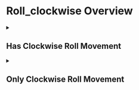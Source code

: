 # Roll_clockwise Overview

<details>
<summary><h2>Has Clockwise Roll Movement</h2></summary>


<h3>🔵 Label Name:</h3>
<code>has_roll_clockwise</code>


<h3>📖 Definition:</h3>
Does the camera roll clockwise in the scene?

<details>
<summary><h4> Question (Definition)</h4></summary>

- Does the camera roll clockwise?

- Is there a clockwise roll motion in the scene?

- Is the camera rolling in a clockwise direction?

- Is the camera rotating around its optical axis in a clockwise manner?

- Is there a clockwise roll in the shot?

- Is the camera rolling clockwise?

- Does the camera rotate clockwise around its optical axis?

</details>

<details>
<summary><h4> Alternative Question</h4></summary>

- Does the camera spin clockwise along its forward axis?

- Is there a clockwise Dutch roll in the shot?

- Does the camera perform a clockwise barrel roll?

- Is the camera rolling clockwise relative to the horizon?

- Does the horizon rotate clockwise in the shot?

- Is there a clockwise Dutch angle movement?

- Is there a clockwise canted angle movement?

- Does the frame rotate clockwise while keeping the subject centered?

- Is the camera executing a clockwise roll motion?

- Does the shot feature a clockwise rotational movement around the lens axis?

- Is there a clockwise spinning motion of the frame?

- Does the camera twist clockwise in the scene?

- Is this a clockwise Dutch roll shot?

- Does the camera create a clockwise rotating horizon effect?

- Is there a clockwise angular rotation of the frame?

- Does the shot employ a clockwise rolling technique?

- Is the camera performing a clockwise rotational movement?

</details>

<details>
<summary><h4> Prompt (Definition)</h4></summary>

- A shot where the camera rolls clockwise.

- A scene with clockwise camera rotation around its optical axis.

- The camera executes a clockwise roll motion.

- A shot with a clockwise camera roll.

- A scene featuring a clockwise roll motion.

- The camera rolls clockwise in the shot.

- The camera rolls clockwise.

- The camera rolls in a clockwise direction.

- A camera roll movement in a clockwise direction.

</details>

<details>
<summary><h4> Alternative Prompt</h4></summary>

- A shot featuring a clockwise Dutch roll.

- The camera performs a clockwise barrel roll.

- A video showing clockwise rotation relative to the horizon.

- A shot with clockwise Dutch angle movement.

- A scene where the camera spins clockwise along its forward axis.

- A shot demonstrating clockwise canted angle movement.

- A video where the frame rotates clockwise around the center.

- A scene featuring clockwise Dutch roll technique.

- A shot where the horizon rotates clockwise.

- A video showing clockwise angular rotation of the frame.

- A scene with clockwise barrel roll movement.

- A shot employing clockwise Dutch angle technique.

- A video demonstrating clockwise rotational movement around the lens axis.

- A scene where the camera twists clockwise.

- A shot with clockwise spinning motion of the frame.

- A video featuring clockwise roll movement.

</details>

<h4>🟢 Positive:</h4>
<code>self.cam_motion.roll_cw is True</code>

<h4>🔴 Negative:</h4>
<code>self.cam_motion.roll_cw is False</code>

<details>
<summary><h4>🔴 Negative (Easy)</h4></summary>

- <b>rolling_counterclockwise</b>: <code>self.cam_motion.roll_ccw is True</code>

</details>

</details>

<details>
<summary><h2>Only Clockwise Roll Movement</h2></summary>


<h3>🔵 Label Name:</h3>
<code>only_roll_clockwise</code>


<h3>📖 Definition:</h3>
Does the camera only roll clockwise in the scene?

<details>
<summary><h4> Question (Definition)</h4></summary>

- Does the camera only rotate clockwise around its optical axis?

- Is there only a clockwise Dutch roll in the shot?

- Does the camera perform only a clockwise barrel roll?

- Is the camera only rolling clockwise relative to the horizon?

- Does the horizon only rotate clockwise in the shot?

- Is there exclusively a clockwise Dutch angle movement?

</details>

<details>
<summary><h4> Alternative Question</h4></summary>

- Is the camera only spinning clockwise along its forward axis?

- Is there only a clockwise canted angle movement?

- Does the frame only rotate clockwise while keeping the subject centered?

- Is the camera executing only a clockwise roll motion?

- Does the shot feature exclusively clockwise rotational movement around the lens axis?

- Is there only a clockwise spinning motion of the frame?

- Does the camera only twist clockwise in the scene?

- Is this purely a clockwise Dutch roll shot?

- Does the camera create only a clockwise rotating horizon effect?

- Is there exclusively a clockwise angular rotation of the frame?

- Does the shot employ only a clockwise rolling technique?

- Is the camera performing exclusively clockwise rotational movement?

</details>

<details>
<summary><h4> Prompt (Definition)</h4></summary>

- A shot where the camera only rolls clockwise.

- A shot featuring only a clockwise Dutch roll.

- A scene with only clockwise camera rotation around its optical axis.

- The camera performs only a clockwise barrel roll.

- A video showing only clockwise rotation relative to the horizon.

- A shot with exclusively clockwise Dutch angle movement.

- The camera executes only a clockwise roll motion.

</details>

<details>
<summary><h4> Alternative Prompt</h4></summary>

- A scene where the camera only spins clockwise along its forward axis.

- A shot demonstrating purely clockwise canted angle movement.

- A video where the frame only rotates clockwise around the center.

- A scene featuring exclusively clockwise Dutch roll technique.

- A shot where the horizon only rotates clockwise.

- A video showing purely clockwise angular rotation of the frame.

- A scene with only clockwise barrel roll movement.

- A shot employing exclusively clockwise Dutch angle technique.

- A video demonstrating only clockwise rotational movement around the lens axis.

- A scene where the camera only twists clockwise.

- A shot with purely clockwise spinning motion of the frame.

- A video featuring exclusively clockwise roll movement.

</details>

<h4>🟢 Positive:</h4>
<code>self.cam_motion.roll_cw is True and self.cam_motion.check_if_no_motion_cam(exclude=['roll_cw'])</code>

<h4>🔴 Negative:</h4>
<code>self.cam_motion.roll_cw is False or not self.cam_motion.check_if_no_motion_cam(exclude=['roll_cw'])</code>

<details>
<summary><h4>🔴 Negative (Easy)</h4></summary>

- <b>rolling_counterclockwise</b>: <code>self.cam_motion.roll_ccw is True</code>

- <b>only_rolling_counterclockwise</b>: <code>self.cam_motion.roll_ccw is True and self.cam_motion.check_if_no_motion_cam(exclude=['roll_ccw'])</code>

</details>

<details>
<summary><h4>🔴 Negative (Hard)</h4></summary>

- <b>panning_rotation</b>: <code>self.cam_motion.pan_right is True or self.cam_motion.pan_left is True</code>

- <b>compound_motion_with_roll_cw</b>: <code>self.cam_motion.roll_cw is True and not self.cam_motion.check_if_no_motion_cam(exclude=['roll_cw'])</code>

</details>

</details>
